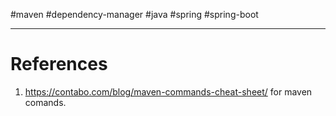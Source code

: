 #maven #dependency-manager #java #spring #spring-boot 



--- 
# References
1. https://contabo.com/blog/maven-commands-cheat-sheet/ for maven comands.